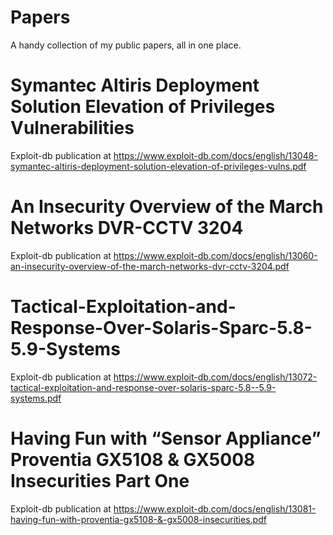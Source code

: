 # Papers
A handy collection of my public papers, all in one place.

# Symantec Altiris Deployment Solution Elevation of Privileges Vulnerabilities
Exploit-db publication at  https://www.exploit-db.com/docs/english/13048-symantec-altiris-deployment-solution-elevation-of-privileges-vulns.pdf

# An Insecurity Overview of the March Networks DVR-CCTV 3204
Exploit-db publication at https://www.exploit-db.com/docs/english/13060-an-insecurity-overview-of-the-march-networks-dvr-cctv-3204.pdf

# Tactical-Exploitation-and-Response-Over-Solaris-Sparc-5.8-5.9-Systems
Exploit-db publication at https://www.exploit-db.com/docs/english/13072-tactical-exploitation-and-response-over-solaris-sparc-5.8--5.9-systems.pdf

# Having Fun with “Sensor Appliance” Proventia GX5108 & GX5008 Insecurities Part One
Exploit-db publication at https://www.exploit-db.com/docs/english/13081-having-fun-with-proventia-gx5108-&-gx5008-insecurities.pdf
